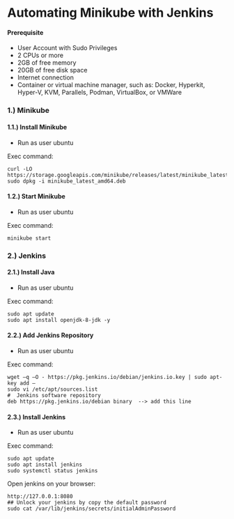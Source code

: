 # Automating Minikube with Jenkins

#### Prerequisite
- User Account with Sudo Privileges
- 2 CPUs or more
- 2GB of free memory
- 20GB of free disk space
- Internet connection
- Container or virtual machine manager, such as: Docker, Hyperkit, Hyper-V, KVM, Parallels, Podman, VirtualBox, or VMWare

### 1.) Minikube
#### 1.1.) Install Minikube
- Run as user ubuntu

Exec command:
```
curl -LO https://storage.googleapis.com/minikube/releases/latest/minikube_latest_amd64.deb
sudo dpkg -i minikube_latest_amd64.deb
```

#### 1.2.) Start Minikube
- Run as user ubuntu

Exec command:
```
minikube start
```

### 2.) Jenkins
#### 2.1.) Install Java
- Run as user ubuntu

Exec command:
```
sudo apt update
sudo apt install openjdk-8-jdk -y
```

#### 2.2.) Add Jenkins Repository
- Run as user ubuntu

Exec command:
```
wget –q –O - https://pkg.jenkins.io/debian/jenkins.io.key | sudo apt-key add –
sudo vi /etc/apt/sources.list
#  Jenkins software repository
deb https://pkg.jenkins.io/debian binary  --> add this line
```

#### 2.3.) Install Jenkins
- Run as user ubuntu

Exec command:
```
sudo apt update
sudo apt install jenkins
sudo systemctl status jenkins
```
Open jenkins on your browser:
```
http://127.0.0.1:8080
## Unlock your jenkins by copy the default password
sudo cat /var/lib/jenkins/secrets/initialAdminPassword
```
